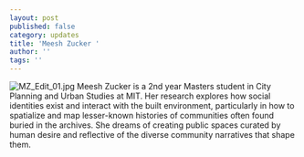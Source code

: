 ```yaml
---
layout: post
published: false
category: updates
title: 'Meesh Zucker '
author: ''
tags: ''
---
```

![MZ_Edit_01.jpg]({{site.baseurl}}/assets/MZ_Edit_01.jpg) Meesh Zucker is a 2nd year Masters student in City Planning and Urban Studies at MIT. Her research explores how social identities exist and interact with the built environment, particularly in how to spatialize and map lesser-known histories of communities often found buried in the archives.  She dreams of creating public spaces curated by human desire and reflective of the diverse community narratives that shape them. 
